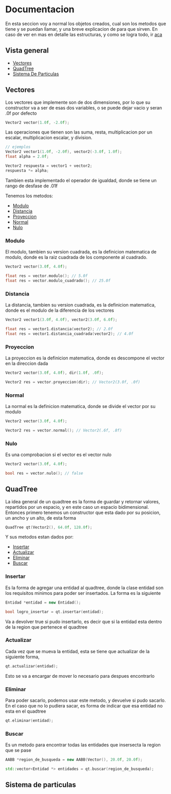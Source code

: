 # Documentacion

En esta seccion voy a normal los objetos creados, cual son los metodos que tiene y se puedan llamar, y una breve explicacion de para que sirven. En caso de ver en mas en detalle las estructuras, y como se logra todo, ir [aca](explicaciones.md)

## Vista general

* [Vectores](#Vectores)
* [QuadTree](#QuadTree)
* [Sistema De Particulas](#Sistema-de-particulas)

## Vectores

Los vectores que implemente son de dos dimensiones, por lo que su constructor va a ser de esas dos variables, o se puede dejar vacio y seran .0f por defecto

```c++
Vector2 vector(1.0f, -2.0f);
```

Las operaciones que tienen son las suma, resta, multiplicacion por un escalar, multiplicacion escalar, y division.

```c++
// ejemplos
Vector2 vector1(1.0f, -2.0f), vector2(-3.0f, 1.0f);
float alpha = 2.0f;

Vector2 respuesta = vector1 + vector2;
respuesta *= alpha;
```

Tambien esta implementado el operador de igualdad, donde se tiene un rango de desfase de .01f

Tenemos los metodos:
* [Modulo](#Modulo)
* [Distancia](#Distancia)
* [Proyeccion](#Proyeccion)
* [Normal](#Normal)
* [Nulo](#Nulo)

### Modulo
El modulo, tambien su version cuadrada, es la definicion matematica de modulo, donde es la raiz cuadrada de los componente al cuadrado.
```c++
Vector2 vector(3.0f, 4.0f);

float res = vector.modulo(); // 5.0f
float res = vector.modulo_cuadrado(); // 25.0f
```

### Distancia
La distancia, tambien su version cuadrada, es la definicion matematica, donde es el modulo de la diferencia de los vectores
```c++
Vector2 vector1(3.0f, 4.0f), vector2(3.0f, 6.0f);

float res = vector1.distancia(vector2); // 2.0f
float res = vector1.distancia_cuadrada(vector2); // 4.0f
```

### Proyeccion
La proyeccion es la definicion matematica, donde es descompone el vector en la direccion dada
```c++
Vector2 vector(3.0f, 4.0f), dir(1.0f, .0f);

Vector2 res = vector.proyeccion(dir); // Vector2(3.0f, .0f)
```

### Normal
La normal es la definicion matematica, donde se divide el vector por su modulo
```c++
Vector2 vector(3.0f, 4.0f);

Vector2 res = vector.normal(); // Vector2(.6f, .8f)
```

### Nulo
Es una comprobacion si el vector es el vector nulo
```c++
Vector2 vector(3.0f, 4.0f);

bool res = vector.nulo(); // false
```

## QuadTree

La idea general de un quadtree es la forma de guardar y retornar valores, repartidos por un espacio, y en este caso un espacio bidimensional. Entonces primero tenemos un constructor que esta dado por su posicion, un ancho y un alto, de esta forma

```c++
QuadTree qt(Vector2(), 64.0f, 128.0f);
```

Y sus metodos estan dados por:
* [Insertar](#Insertar)
* [Actualizar](#Actualizar)
* [Eliminar](#Eliminar)
* [Buscar](#Buscar)

### Insertar
Es la forma de agregar una entidad al quadtree, donde la clase entidad son los requisitos minimos para poder ser insertados. La forma es la siguiente
```c++
Entidad *entidad = new Entidad();

bool logro_insertar = qt.insertar(entidad);
```

Va a devolver true si pudo insertarlo, es decir que si la entidad esta dentro de la region que pertenece el quadtree

### Actualizar
Cada vez que se mueva la entidad, esta se tiene que actualizar de la siguiente forma,
```c++
qt.actualizar(entidad);
```

Esto se va a encargar de mover lo necesario para despues encontrarlo

### Eliminar
Para poder sacarlo, podemos usar este metodo, y devuelve si pudo sacarlo. En el caso que no lo pudiera sacar, es forma de indicar que esa entidad no esta en el quadtree
```c++
qt.eliminar(entidad);
```

### Buscar
Es un metodo para encontrar todas las entidades que insersecta la region que se pase
```c++
AABB *region_de_busqueda = new AABB(Vector(), 20.0f, 20.0f);

std::vector<Entidad *> entidades = qt.buscar(region_de_busqueda);
```

## Sistema de particulas

